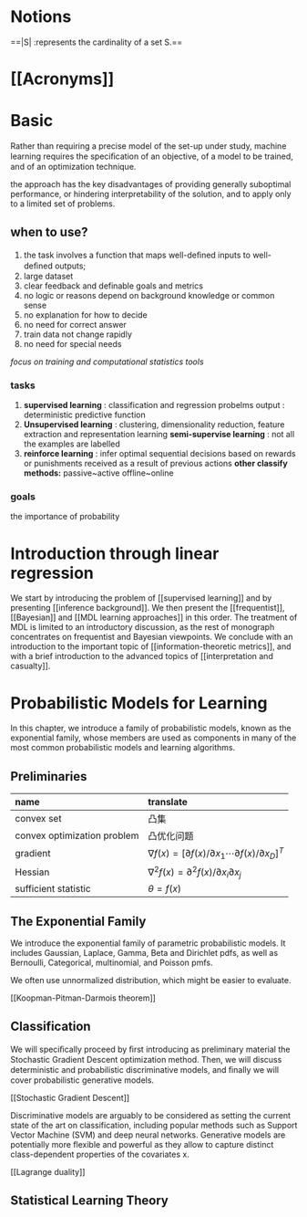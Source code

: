 
# Notions

==|S| :represents the cardinality of a set S.==

# [[Acronyms]]

# Basic
Rather than requiring a precise model of the set-up under study, machine learning requires the speciﬁcation of an objective, of a model to be trained, and of an optimization technique.

the approach has the key disadvantages of providing generally suboptimal performance, or hindering interpretability of the solution, and to apply only to a limited set of problems.

## when to use?
1. the task involves a function that maps well-deﬁned inputs to well- deﬁned outputs;
2. large dataset
3. clear feedback and definable goals and metrics
4. no logic or reasons depend on background knowledge or common sense
5. no explanation for how to decide
6. no need for correct answer
7. train data not change rapidly
8. no need for special needs 

*focus on training and computational statistics tools*
### tasks
1. **supervised learning** : 
	classification and regression probelms
	output : deterministic predictive function
2. **Unsupervised learning** :
	clustering, dimensionality reduction, feature extraction and representation learning
**semi-supervise learning** : not all the examples are labelled
3.  **reinforce learning** :
	infer optimal sequential decisions based on rewards or punishments received as a result of previous actions
**other classify methods:**
	passive~active
	offline~online
### goals
the importance of probability

# Introduction through linear regression

We start by introducing the problem of [[supervised learning]] and by presenting [[inference background]]. We then present the [[frequentist]], [[Bayesian]] and [[MDL learning approaches]] in this order. The treatment of MDL is limited to an introductory discussion, as the rest of monograph concentrates on frequentist and Bayesian viewpoints. We conclude with an introduction to the important topic of [[information-theoretic metrics]], and with a brief introduction to the advanced topics of [[interpretation and casualty]].

# Probabilistic Models for Learning

In this chapter, we introduce a family of probabilistic models, known as the exponential family, whose members are used as components in many of the most common probabilistic models and learning algorithms. 

## Preliminaries

| name                        | translate                                                                                           |
|:--------------------------- |:--------------------------------------------------------------------------------------------------- |
| convex set                  | 凸集                                                                                                |
| convex optimization problem | 凸优化问题                                                                                          |
| gradient                    | $\nabla f(x)=\left[\partial f(x) / \partial x_{1} \cdots \partial f(x) / \partial x_{D}\right]^{T}$ |
| Hessian                     | $\nabla^{2} f(x)=\partial^{2} f(x) / \partial x_{i} \partial x_{j}$                                 |
| sufficient statistic        | $\theta=f(x)$                                                                                       |

##  The Exponential Family

We introduce the exponential family of parametric probabilistic models. It includes Gaussian, Laplace, Gamma, Beta and Dirichlet pdfs, as well as Bernoulli, Categorical, multinomial, and Poisson pmfs.

We often use unnormalized distribution, which might be easier to evaluate.

[[Koopman-Pitman-Darmois theorem]]

## Classification

We will speciﬁcally proceed by ﬁrst introducing as preliminary material the Stochastic Gradient Descent optimization method. Then, we will discuss deterministic and probabilistic discriminative models, and ﬁnally we will cover probabilistic generative models.

[[Stochastic Gradient Descent]]

Discriminative models are arguably to be considered as setting the current state of the art on classification, including popular methods such as Support Vector Machine (SVM) and deep neural networks. Generative models are potentially more flexible and powerful as they allow to capture distinct class-dependent properties of the covariates x.

[[Lagrange duality]]

## Statistical Learning Theory






















